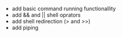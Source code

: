 - add basic command running functionallity
- add && and || shell oprators
- add shell redirection (> and >>)
- add piping